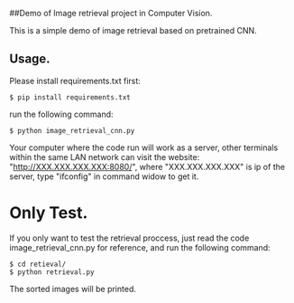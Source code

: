 ##Demo of Image retrieval project in Computer Vision.

This is a simple demo of image retrieval based on pretrained CNN.

## Usage.

Please install requirements.txt first:

```
$ pip install requirements.txt
```


run the following command:

```
$ python image_retrieval_cnn.py
```

Your computer where the code run will work as a server, other terminals within the same LAN network can visit the website: "http://XXX.XXX.XXX.XXX:8080/", where "XXX.XXX.XXX.XXX" is ip of the server, type "ifconfig" in command widow to get it.

# Only Test.

If you only want to test the retrieval proccess, just read the code image_retrieval_cnn.py for reference, and run the following command:

```
$ cd retieval/
$ python retrieval.py
```

The sorted images will be printed.
